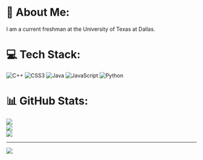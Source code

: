 # 💫 About Me:
I am a current freshman at the University of Texas at Dallas. 


# 💻 Tech Stack:
![C++](https://img.shields.io/badge/c++-%2300599C.svg?style=for-the-badge&logo=c%2B%2B&logoColor=white) ![CSS3](https://img.shields.io/badge/css3-%231572B6.svg?style=for-the-badge&logo=css3&logoColor=white) ![Java](https://img.shields.io/badge/java-%23ED8B00.svg?style=for-the-badge&logo=java&logoColor=white) ![JavaScript](https://img.shields.io/badge/javascript-%23323330.svg?style=for-the-badge&logo=javascript&logoColor=%23F7DF1E) ![Python](https://img.shields.io/badge/python-3670A0?style=for-the-badge&logo=python&logoColor=ffdd54)
# 📊 GitHub Stats:
![](https://github-readme-stats.vercel.app/api?username=sanjeet-v&theme=dark&hide_border=false&include_all_commits=true&count_private=true)<br/>
![](https://github-readme-streak-stats.herokuapp.com/?user=sanjeet-v&theme=dark&hide_border=false)<br/>
![](https://github-readme-stats.vercel.app/api/top-langs/?username=sanjeet-v&theme=dark&hide_border=false&include_all_commits=true&count_private=true&layout=compact)

---
[![](https://visitcount.itsvg.in/api?id=sanjeet-v&icon=0&color=0)](https://visitcount.itsvg.in)

<!-- Proudly created with GPRM ( https://gprm.itsvg.in ) -->
